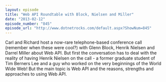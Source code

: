 ```yaml
---
layout: episode
title: "Web API Roundtable with Block, Nielsen and Miller"
date: "2013-02-12"
episode_number: "845"
episode_url: "http://www.dotnetrocks.com/default.aspx?ShowNum=845"
---
```


Carl and Richard host a now-rare telephone-based conference call (remember when these were cool?) with Glenn Block, Henrik Nielsen and Darrel Miller about Web API. But first the conversation has to deal with the reality of having Henrik Nielsen on the call - a former graduate student of Tim Berners Lee and a guy who worked on the very beginnings of the World Wide Web! But the main topic is Web API and the reasons, strengths and approaches to using Web API. 
